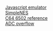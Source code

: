 [Javascript emulator](https://github.com/raddad772/jsmoo/tree/main/system/nes)\
[SimpleNES](https://github.com/amhndu/SimpleNES/blob/master/src/CPU.cpp)\
[C64 6502 reference](https://www.pagetable.com/c64ref/6502)\
[ADC overflow](https://www.righto.com/2012/12/the-6502-overflow-flag-explained.html)